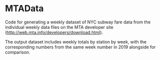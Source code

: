 # MTAData
Code for generating a weekly dataset of NYC subway fare data from the individual weekly data files on the MTA developer site (http://web.mta.info/developers/download.html). 

The output dataset includes weekly totals by station by week, with the corresponding numbers from the same week number in 2019 alongside for comparison.
